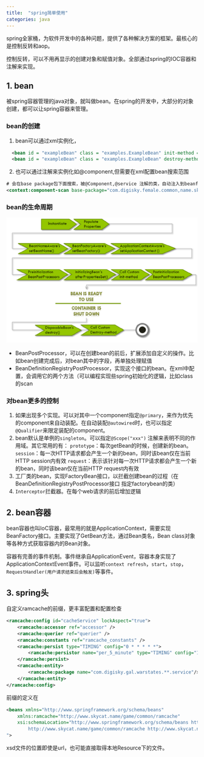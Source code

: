 ```yaml
---
title:  "spring简单使用"
categories: java
---
```


spring全家桶，为软件开发中的各种问题，提供了各种解决方案的框架。最核心的是控制反转和aop。

控制反转，可以不用再显示的创建对象和赋值对象。全部通过spring的IOC容器和注解来实现。


## 1. bean

被spring容器管理的java对象，就叫做bean。在spring的开发中，大部分的对象创建，都可以让spring容器来管理。

### bean的创建


1. bean可以通过xml实例化，
```xml
  <bean id = "exampleBean" class = "examples.ExampleBean" init-method = "init"/>   #（调用init来实例化）
  <bean id = "exampleBean" class = "examples.ExampleBean" destroy-method = "destroy"/> #（销毁的时候，调用destroy）
```

2. 也可以通过注解来实例化如@component,但需要在xml配置bean搜索范围
```xml
# 会在base package包下面搜索，被@Component,@service 注解的类，自动注入到beanfactory
<context:component-scan base-package="com.digisky.female.common,name.skycat.common,com.digisky.female.princess.server" />
```


### bean的生命周期

![bean 生命周期](/images/2019/04/bean-生命周期.png)

- BeanPostProcessor，可以在创建bean的前后，扩展添加自定义的操作。比如bean创建完成后，对bean其中的字段，再单独处理赋值
- BeanDefinitionRegistryPostProcessor，实现这个接口的bean。在xml中配置，会调用它的两个方法（可以编程实现些spring初始化的逻辑，比如class的scan

### 对bean更多的控制

1. 如果出现多个实现。可以对其中一个component指定`@primary`，来作为优先的component来自动装配。在自动装配`@autowired`时，也可以指定`@Qualifier`来限定装配的component。
2. bean默认是单例的`singleton`。可以指定`@Scope("xxx")` 注解来表明不同的作用域。其它常用的有：
`prototype`：每次getBean的时候，创建新的bean。
`session`：每一次HTTP请求都会产生一个新的bean，同时该bean仅在当前HTTP session内有效
`request`：表示该针对每一次HTTP请求都会产生一个新的bean，同时该bean仅在当前HTTP request内有效
3. 工厂类的bean，实现FactoryBean<T>接口，以拦截创建bean的过程（在BeanDefinitionRegistryPostProcessor接口 指定factorybean的类）
4. `Interceptor`拦截器。在每个web请求的前后增加逻辑


## 2. bean容器

bean容器也叫IoC容器，最常用的就是ApplicationContext，需要实现BeanFactory接口。主要实现了GetBean方法，通过Bean类名，Bean class对象等各种方式获取容器内的Bean对象。

容器有完善的事件机制。事件继承自ApplicationEvent，容器本身实现了ApplicationContextEvent事件。可以监听`context refresh`，`start`，`stop`，`RequestHandler(用户请求结束后会触发)`等事件。

## 3. spring头

自定义ramcache的前缀，更丰富配置和配置检查
```xml
<ramcache:config id="cacheService" lockAspect="true">
    <ramcache:accessor ref="accessor" />
    <ramcache:querier ref="querier" />
    <ramcache:constants ref="ramcache_constants" />
    <ramcache:persist type="TIMING" config="0 * * * * *">
        <ramcache:persistor name="per_5_minute" type="TIMING" config="10 */5 * * * *" />
    </ramcache:persist>
    <ramcache:entity>
        <ramcache:package name="com.digisky.gal.warstates.**.service"/>
    </ramcache:entity>
</ramcache:config>
```

前缀的定义在
```xml
<beans xmlns="http://www.springframework.org/schema/beans"
	xmlns:ramcache="http://www.skycat.name/game/common/ramcache"
	xsi:schemaLocation="http://www.springframework.org/schema/beans http://www.springframework.org/schema/beans/spring-beans.xsd
		http://www.skycat.name/game/common/ramcache http://www.skycat.name/game/common/ramcache/ramcache-1.0.0.xsd
">
```

xsd文件的位置即使是url，也可能直接取得本地Resource下的文件。
